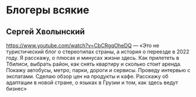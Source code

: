 # Блогеры всякие

## Сергей Хволынский
https://www.youtube.com/watch?v=CbCRgqOheDQ — «Это не туристический блог о стереотипах страны, а история о переезде в 2022 году. Я расскажу, о плюсах и минусах жизни здесь. Как прилететь в Тбилиси, выбрать район, как снять квартиру и сколько стоит аренда. Покажу автобусы, метро, парки, дороги и сервисы. Проведу интервью с экспатами. Сделаю обзор цен на продукты и кафе. Расскажу об адаптации в новой стране, о языках в Грузии и том, как здесь ведут бизнес»
